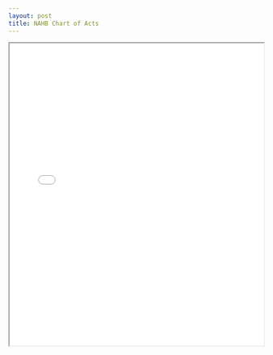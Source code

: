 ```yaml
---
layout: post
title: NAHB Chart of Acts
---
```



<div class="pdf-container">
    <iframe src="assets/misc/nahb-chart-of-accounts-2016.pdf#zoom=FitH" 
    height="600" width="100%" allowFullScreen="true">
    </iframe>
</div>

